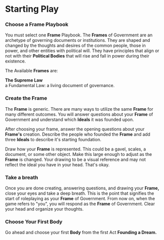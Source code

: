 # Starting Play

### Choose a Frame Playbook

You must select one **Frame** Playbook. The **Frames** of Government are an archetype of governing documents or institutions. They are shaped and changed by the thoughts and desires of the common people, those in power, and other entities with political will. They have principles that align or not with their **Political Bodies** that will rise and fall in power during their existence.

The Available **Frames** are:

**The Supreme Law**  
a Fundamental Law: a living document of governance.

### Create the **Frame**

The **Frame** is generic. There are many ways to utilize the same **Frame** for many different outcomes. You will answer questions about your **Frame** of Government and understand which **Ideals** it was founded upon. 

After choosing your frame, answer the opening questions about your **Frame's** creation. Describe the people who founded the **Frame** and add three **Ideals** to describe it's starting foundation.

Draw how your **Frame** is represented. This could be a gavel, scales, a document, or some other object. Make this large enough to adjust as the **Frame** is changed. Your drawing to be a visual reference and may not reflect the ideal you have in your head. That's okay. 

### Take a breath

Once you are done creating, answering questions, and drawing your **Frame,** close your eyes and take a deep breath. This is the point that signifies the start of roleplaying as your **Frame** of Government. From now on, when the game refers to "you", you will respond as the **Frame** of Government. Clear your head and organize your thoughts. 

### Choose Your First Body

Go ahead and choose your first **Body** from the first Act **Founding a Dream.**

